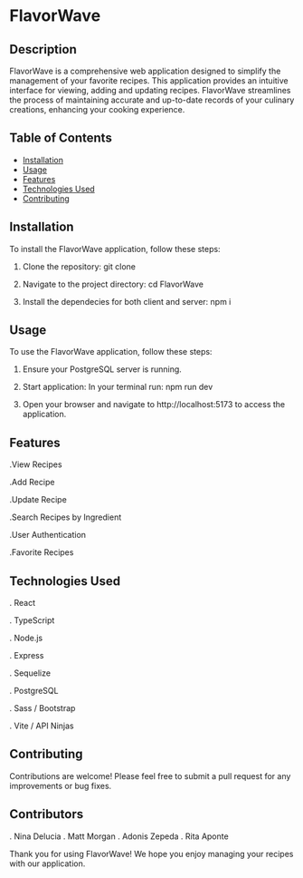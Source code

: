 # FlavorWave

## Description
FlavorWave is a comprehensive web application designed to simplify the management of your favorite recipes. This application  provides an intuitive interface for viewing, adding and updating recipes. FlavorWave streamlines the process of maintaining accurate and up-to-date records of your culinary creations, enhancing your cooking experience.

## Table of Contents
- [Installation](#installation)
- [Usage](#usage)
- [Features](#features)
- [Technologies Used](#technologies-used)
- [Contributing](#contributing)

## Installation
To install the FlavorWave application, follow these steps:

1. Clone the repository:
git clone 

2. Navigate to the project directory:
cd FlavorWave

3. Install the dependecies for both client and server:
npm i

## Usage
To use the FlavorWave application, follow these steps:

1. Ensure your PostgreSQL server is running. 

2. Start application:
    In your terminal run: npm run dev

3. Open your browser and navigate to http://localhost:5173 to access the application.

## Features
.View Recipes

.Add Recipe

.Update Recipe

.Search Recipes by Ingredient

.User Authentication

.Favorite Recipes


## Technologies Used
. React 

. TypeScript

. Node.js

. Express

. Sequelize

. PostgreSQL

. Sass / Bootstrap

. Vite / API Ninjas

## Contributing
Contributions are welcome! Please feel free to submit a pull request for any improvements or bug fixes.

## Contributors
. Nina Delucia
. Matt Morgan
. Adonis Zepeda
. Rita Aponte


Thank you for using FlavorWave! We hope you enjoy managing your recipes with our application.
